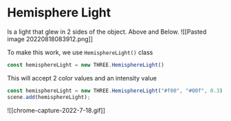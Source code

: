 # Hemisphere Light
Is  a light that glew in 2 sides of the object. Above and Below. ![[Pasted image 20220818083912.png]]

To make this work, we use `HemisphereLight()` class
```js
const hemisphereLight = new THREE.HemisphereLight()
```

This will accept 2 color values and an intensity value
```js
const hemisphereLight = new THREE.HemisphereLight("#f00", "#00f", 0.3);
scene.add(hemisphereLight);
```
![[chrome-capture-2022-7-18.gif]]